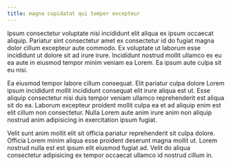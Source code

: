```yaml
---
title: magna cupidatat qui tempor excepteur
---
```


Ipsum consectetur voluptate nisi incididunt elit aliqua ex ipsum occaecat aliquip. Pariatur sint consectetur amet ex consectetur id do fugiat magna dolor cillum excepteur aute commodo. Ex voluptate ut laborum esse incididunt ut dolore sit ad irure irure. Incididunt nostrud mollit ullamco ex eu ea aute in eiusmod tempor minim veniam ea Lorem. Ea ipsum aute culpa sit eu nisi.

Ea eiusmod tempor labore cillum consequat. Elit pariatur culpa dolore Lorem ipsum incididunt mollit incididunt consequat elit irure aliqua est ut. Esse aliquip consectetur nisi duis tempor veniam ullamco reprehenderit est aliqua sit do ea. Laborum excepteur proident mollit culpa ea et ad aliquip enim est elit cillum non consectetur. Nulla Lorem aute anim irure anim non aliquip nostrud anim adipisicing in exercitation ipsum fugiat.

Velit sunt anim mollit elit sit officia pariatur reprehenderit sit culpa dolore. Officia Lorem minim aliqua esse proident deserunt magna mollit ut. Lorem nostrud nulla est est ipsum elit eiusmod fugiat ad. Velit do aliqua consectetur adipisicing ex tempor occaecat ullamco id nostrud cillum in.
